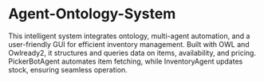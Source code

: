 # Agent-Ontology-System
This intelligent system integrates ontology, multi-agent automation, and a user-friendly GUI for efficient inventory management. Built with OWL and Owlready2, it structures and queries data on items, availability, and pricing. PickerBotAgent automates item fetching, while InventoryAgent updates stock, ensuring seamless operation.
